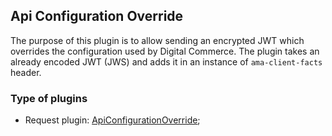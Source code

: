 ## Api Configuration Override

The purpose of this plugin is to allow sending an encrypted JWT which overrides the configuration used by Digital Commerce.
The plugin takes an already encoded JWT (JWS) and adds it in an instance of `ama-client-facts` header.

### Type of plugins

- Request plugin: [ApiConfigurationOverride](./api-configuration-override.request.ts);

